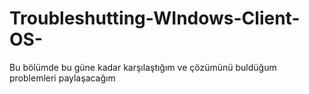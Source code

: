# Troubleshutting-WIndows-Client-OS-
Bu bölümde  bu güne kadar karşılaştığım ve çözümünü buldüğum problemleri paylaşacağım
